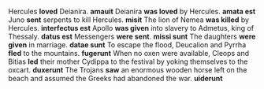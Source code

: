 Hercules **loved** Deianira. **amauit**
Deianira **was loved** by Hercules. **amata est**
Juno **sent** serpents to kill Hercules. **misit**
The lion of Nemea **was killed** by Hercules. **interfectus est**
Apollo **was given** into slavery to Admetus, king of Thessaly. **datus est**
Messengers **were sent**. **missi sunt**
The daughters **were given** in marriage. **datae sunt**
To escape the flood, Deucalion and Pyrrha **fled** to the mountains. **fugerunt**
When no oxen were available, Cleops and Bitias **led** their mother Cydippa to the festival by yoking themselves to the oxcart. **duxerunt**
The Trojans **saw** an enormous wooden horse left on the beach and assumed the Greeks had abandoned the war. **uiderunt**
